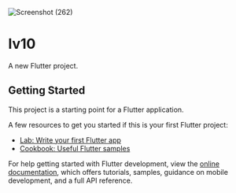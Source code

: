 ![Screenshot (262)](https://github.com/sagorrrr11/livetest10/assets/130689825/939abed8-12a6-4c19-86e4-60dd1dc259e8)
# lv10

A new Flutter project.

## Getting Started

This project is a starting point for a Flutter application.

A few resources to get you started if this is your first Flutter project:

- [Lab: Write your first Flutter app](https://docs.flutter.dev/get-started/codelab)
- [Cookbook: Useful Flutter samples](https://docs.flutter.dev/cookbook)

For help getting started with Flutter development, view the
[online documentation](https://docs.flutter.dev/), which offers tutorials,
samples, guidance on mobile development, and a full API reference.
